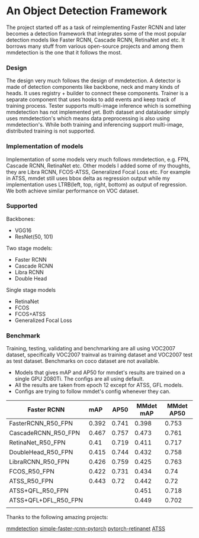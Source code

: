 # An Object Detection Framework
The project started off as a task of reimplementing Faster RCNN and later becomes a detection framework that integrates some of the most popular detection models like Faster RCNN, Cascade RCNN, RetinaNet and etc. It borrows many stuff from various open-source projects and among them mmdetection is the one that it follows the most.



### Design

The design very much follows the design of mmdetection. A detector is made of detection  components like backbone, neck and many kinds of heads. It uses registry + builder to connect these components. Trainer is a separate component that uses hooks to add events and keep track of training process. Tester supports multi-image inference which is something mmdetection has not implemented yet. Both dataset and dataloader simply uses mmdetection's which means data preprocessing is also using mmdetection's. While both training and inferencing support multi-image, distributed training is not supported. 



### Implementation of models

Implementation of some models very much follows mmdetection, e.g. FPN, Cascade RCNN, RetinaNet etc. Other models I added some of my thoughts, they are Libra RCNN, FCOS-ATSS, Generalized Focal Loss etc. For example in ATSS, mmdet still uses bbox delta as regression output while my implementation uses LTRB(left, top, right, bottom) as output of regression. We both achieve similar performance on VOC dataset. 



### Supported

Backbones:

- VGG16
- ResNet(50, 101)

Two stage models:

- Faster RCNN
- Cascade RCNN
- Libra RCNN
- Double Head

Single stage models

- RetinaNet
- FCOS
- FCOS+ATSS
- Generalized Focal Loss



### Benchmark

Training, testing, validating and benchmarking are all using VOC2007 dataset, specifically VOC2007 trainval as training dataset and VOC2007 test as test dataset. Benchmarks on coco dataset are not available. 

- Models that gives mAP and AP50 for mmdet's results are trained on a single GPU 2080Ti. The configs are all using default. 
- All the results are taken from epoch 12 except for ATSS, GFL models.
- Configs are trying to follow mmdet's config whenever they can. 



| Faster RCNN          | mAP   | AP50  | MMdet mAP | MMdet AP50 |
| -------------------- | :---- | ----- | --------- | ---------- |
| FasterRCNN_R50_FPN   | 0.392 | 0.741 | 0.398     | 0.753      |
| CascadeRCNN_R50_FPN  | 0.467 | 0.757 | 0.473     | 0.761      |
| RetinaNet_R50_FPN    | 0.41  | 0.719 | 0.411     | 0.717      |
| DoubleHead_R50_FPN   | 0.415 | 0.744 | 0.432     | 0.758      |
| LibraRCNN_R50_FPN    | 0.426 | 0.759 | 0.425     | 0.763      |
| FCOS_R50_FPN         | 0.422 | 0.731 | 0.434     | 0.74       |
| ATSS_R50_FPN         | 0.443 | 0.72  | 0.442     | 0.72       |
| ATSS+QFL_R50_FPN     |       |       | 0.451     | 0.718      |
| ATSS+QFL+DFL_R50_FPN |       |       | 0.449     | 0.702      |
|                      |       |       |           |            |







Thanks to the following amazing projects:


[mmdetection](https://github.com/open-mmlab/mmdetection)
[simple-faster-rcnn-pytorch](https://github.com/chenyuntc/simple-faster-rcnn-pytorch)
[pytorch-retinanet](https://github.com/kuangliu/pytorch-retinanet)
[ATSS](https://github.com/sfzhang15/ATSS)

